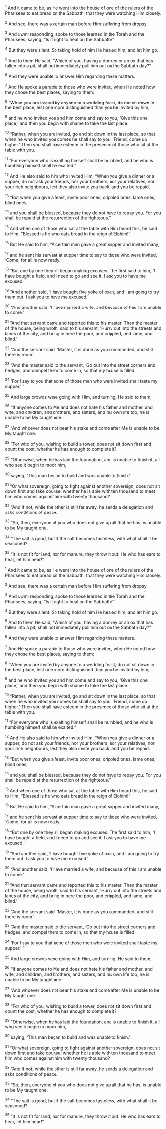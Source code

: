 <sup>1</sup> And it came to be, as He went into the house of one of the rulers of the Pharisees to eat bread on the Sabbath, that they were watching Him closely.

<sup>2</sup> And see, there was a certain man before Him suffering from dropsy.

<sup>3</sup> And יהושע responding, spoke to those learned in the Torah and the Pharisees, saying, “Is it right to heal on the Sabbath?”

<sup>4</sup> But they were silent. So taking hold of him He healed him, and let him go.

<sup>5</sup> And to them He said, “Which of you, having a donkey or an ox that has fallen into a pit, shall not immediately pull him out on the Sabbath day?”

<sup>6</sup> And they were unable to answer Him regarding these matters.

<sup>7</sup> And He spoke a parable to those who were invited, when He noted how they chose the best places, saying to them:

<sup>8</sup> “When you are invited by anyone to a wedding feast, do not sit down in the best place, lest one more distinguished than you be invited by him,

<sup>9</sup> and he who invited you and him come and say to you, ‘Give this one place,’ and then you begin with shame to take the last place.

<sup>10</sup> “Rather, when you are invited, go and sit down in the last place, so that when he who invited you comes he shall say to you, ‘Friend, come up higher.’ Then you shall have esteem in the presence of those who sit at the table with you.

<sup>11</sup> “For everyone who is exalting himself shall be humbled, and he who is humbling himself shall be exalted.”

<sup>12</sup> And He also said to him who invited Him, “When you give a dinner or a supper, do not ask your friends, nor your brothers, nor your relatives, nor your rich neighbours, lest they also invite you back, and you be repaid.

<sup>13</sup> “But when you give a feast, invite poor ones, crippled ones, lame ones, blind ones,

<sup>14</sup> and you shall be blessed, because they do not have to repay you. For you shall be repaid at the resurrection of the righteous.”

<sup>15</sup> And when one of those who sat at the table with Him heard this, he said to Him, “Blessed is he who eats bread in the reign of Elohim!”

<sup>16</sup> But He said to him, “A certain man gave a great supper and invited many,

<sup>17</sup> and he sent his servant at supper time to say to those who were invited, ‘Come, for all is now ready.’

<sup>18</sup> “But one by one they all began making excuses. The first said to him, ‘I have bought a field, and I need to go and see it. I ask you to have me excused.’

<sup>19</sup> “And another said, ‘I have bought five yoke of oxen, and I am going to try them out. I ask you to have me excused.’

<sup>20</sup> “And another said, ‘I have married a wife, and because of this I am unable to come.’

<sup>21</sup> “And that servant came and reported this to his master. Then the master of the house, being wroth, said to his servant, ‘Hurry out into the streets and lanes of the city, and bring in here the poor, and crippled, and lame, and blind.’

<sup>22</sup> “And the servant said, ‘Master, it is done as you commanded, and still there is room.’

<sup>23</sup> “And the master said to the servant, ‘Go out into the street corners and hedges, and compel them to come in, so that my house is filled.

<sup>24</sup> ‘For I say to you that none of those men who were invited shall taste my supper.’ ”

<sup>25</sup> And large crowds were going with Him, and turning, He said to them,

<sup>26</sup> “If anyone comes to Me and does not hate his father and mother, and wife, and children, and brothers, and sisters, and his own life too, he is unable to be My taught one.

<sup>27</sup> “And whoever does not bear his stake and come after Me is unable to be My taught one.

<sup>28</sup> “For who of you, wishing to build a tower, does not sit down first and count the cost, whether he has enough to complete it?

<sup>29</sup> “Otherwise, when he has laid the foundation, and is unable to finish it, all who see it begin to mock him,

<sup>30</sup> saying, ‘This man began to build and was unable to finish.’

<sup>31</sup> “Or what sovereign, going to fight against another sovereign, does not sit down first and take counsel whether he is able with ten thousand to meet him who comes against him with twenty thousand?

<sup>32</sup> “And if not, while the other is still far away, he sends a delegation and asks conditions of peace.

<sup>33</sup> “So, then, everyone of you who does not give up all that he has, is unable to be My taught one.

<sup>34</sup> “The salt is good, but if the salt becomes tasteless, with what shall it be seasoned?

<sup>35</sup> “It is not fit for land, nor for manure, they throw it out. He who has ears to hear, let him hear!”

<sup>1</sup> And it came to be, as He went into the house of one of the rulers of the Pharisees to eat bread on the Sabbath, that they were watching Him closely.

<sup>2</sup> And see, there was a certain man before Him suffering from dropsy.

<sup>3</sup> And יהושע responding, spoke to those learned in the Torah and the Pharisees, saying, “Is it right to heal on the Sabbath?”

<sup>4</sup> But they were silent. So taking hold of him He healed him, and let him go.

<sup>5</sup> And to them He said, “Which of you, having a donkey or an ox that has fallen into a pit, shall not immediately pull him out on the Sabbath day?”

<sup>6</sup> And they were unable to answer Him regarding these matters.

<sup>7</sup> And He spoke a parable to those who were invited, when He noted how they chose the best places, saying to them:

<sup>8</sup> “When you are invited by anyone to a wedding feast, do not sit down in the best place, lest one more distinguished than you be invited by him,

<sup>9</sup> and he who invited you and him come and say to you, ‘Give this one place,’ and then you begin with shame to take the last place.

<sup>10</sup> “Rather, when you are invited, go and sit down in the last place, so that when he who invited you comes he shall say to you, ‘Friend, come up higher.’ Then you shall have esteem in the presence of those who sit at the table with you.

<sup>11</sup> “For everyone who is exalting himself shall be humbled, and he who is humbling himself shall be exalted.”

<sup>12</sup> And He also said to him who invited Him, “When you give a dinner or a supper, do not ask your friends, nor your brothers, nor your relatives, nor your rich neighbours, lest they also invite you back, and you be repaid.

<sup>13</sup> “But when you give a feast, invite poor ones, crippled ones, lame ones, blind ones,

<sup>14</sup> and you shall be blessed, because they do not have to repay you. For you shall be repaid at the resurrection of the righteous.”

<sup>15</sup> And when one of those who sat at the table with Him heard this, he said to Him, “Blessed is he who eats bread in the reign of Elohim!”

<sup>16</sup> But He said to him, “A certain man gave a great supper and invited many,

<sup>17</sup> and he sent his servant at supper time to say to those who were invited, ‘Come, for all is now ready.’

<sup>18</sup> “But one by one they all began making excuses. The first said to him, ‘I have bought a field, and I need to go and see it. I ask you to have me excused.’

<sup>19</sup> “And another said, ‘I have bought five yoke of oxen, and I am going to try them out. I ask you to have me excused.’

<sup>20</sup> “And another said, ‘I have married a wife, and because of this I am unable to come.’

<sup>21</sup> “And that servant came and reported this to his master. Then the master of the house, being wroth, said to his servant, ‘Hurry out into the streets and lanes of the city, and bring in here the poor, and crippled, and lame, and blind.’

<sup>22</sup> “And the servant said, ‘Master, it is done as you commanded, and still there is room.’

<sup>23</sup> “And the master said to the servant, ‘Go out into the street corners and hedges, and compel them to come in, so that my house is filled.

<sup>24</sup> ‘For I say to you that none of those men who were invited shall taste my supper.’ ”

<sup>25</sup> And large crowds were going with Him, and turning, He said to them,

<sup>26</sup> “If anyone comes to Me and does not hate his father and mother, and wife, and children, and brothers, and sisters, and his own life too, he is unable to be My taught one.

<sup>27</sup> “And whoever does not bear his stake and come after Me is unable to be My taught one.

<sup>28</sup> “For who of you, wishing to build a tower, does not sit down first and count the cost, whether he has enough to complete it?

<sup>29</sup> “Otherwise, when he has laid the foundation, and is unable to finish it, all who see it begin to mock him,

<sup>30</sup> saying, ‘This man began to build and was unable to finish.’

<sup>31</sup> “Or what sovereign, going to fight against another sovereign, does not sit down first and take counsel whether he is able with ten thousand to meet him who comes against him with twenty thousand?

<sup>32</sup> “And if not, while the other is still far away, he sends a delegation and asks conditions of peace.

<sup>33</sup> “So, then, everyone of you who does not give up all that he has, is unable to be My taught one.

<sup>34</sup> “The salt is good, but if the salt becomes tasteless, with what shall it be seasoned?

<sup>35</sup> “It is not fit for land, nor for manure, they throw it out. He who has ears to hear, let him hear!”

